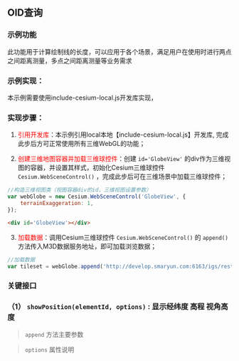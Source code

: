 ## OID查询

### 示例功能

此功能用于计算绘制线的长度，可以应用于各个场景，满足用户在使用时进行两点之间距离测量，多点之间距离测量等业务需求

### 示例实现：

本示例需要使用include-cesium-local.js开发库实现，

### 实现步骤：

1. <font color=red>引用开发库</font>：本示例引用local本地【include-cesium-local.js】开发库, 完成此步后方可正常使用所有三维WebGL的功能；

2. <font color=red>创建三维地图容器并加载三维球控件</font>：创建 `id='GlobeView'` 的div作为三维视图的容器，并设置其样式，初始化Cesium三维球控件 `Cesium.WebSceneControl()` ，完成此步后可在三维场景中加载三维球控件；

``` Javascript
//构造三维视图类（视图容器div的id，三维视图设置参数）
var webGlobe = new Cesium.WebSceneControl('GlobeView', {
    terrainExaggeration: 1,
}); 
```

``` html
<div id='GlobeView'></div>
```

3. <font color=red>加载数据</font>：调用Cesium三维球控件 `Cesium.WebSceneControl()` 的 `append()` 方法传入M3D数据服务地址，即可加载浏览数据；

``` Javascript
//加载数据
var tileset = webGlobe.append('http://develop.smaryun.com:6163/igs/rest/g3d/M3D', {});
```

### 关键接口

### （1） `showPosition(elementId, options)` : 显示经纬度 高程 视角高度

> `append` 方法主要参数

> `options` 属性说明
